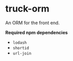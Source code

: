 # truck-orm
An ORM for the front end.

**Required npm dependencies**
- `lodash`
- `shortid`
- `url-join`
